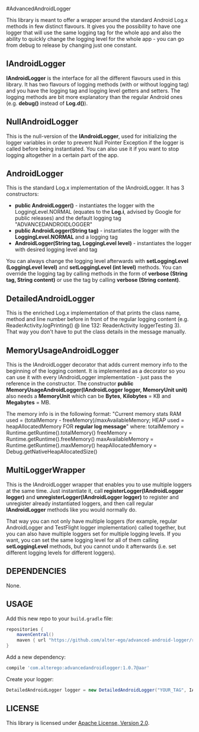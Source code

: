 #AdvancedAndroidLogger

This library is meant to offer a wrapper around the standard Android Log.x methods in few distinct flavours. 
It gives you the possibility to have one logger that will use the same logging tag for the whole app and
also the ability to quickly change the logging level for the whole app - you can go from debug to release 
by changing just one constant.

## IAndroidLogger

**IAndroidLogger** is the interface for all the different flavours used in this library. 
It has two flavours of logging methods (with or without logging tag) and you have the logging tag and logging level
getters and setters. The logging methods are bit more explanatory than the regular Android ones (e.g. **debug()** instead 
of **Log.d()**).

## NullAndroidLogger

This is the null-version of the **IAndroidLogger**, used for initializing the logger variables in order to prevent
Null Pointer Exception if the logger is called before being instantiated. You can also use it if you want
to stop logging altogether in a certain part of the app.

## AndroidLogger

This is the standard Log.x implementation of the IAndroidLogger. It has 3 constructors:
+ **public AndroidLogger()** - instantiates the logger with the LoggingLevel.NORMAL (equates to the **Log.i**,
	advised by Google for public releases) and the default logging tag "ADVANCEDANDROIDLOGGER"
+ **public AndroidLogger(String tag)** - instantiates the logger with the **LoggingLevel.NORMAL** and a logging tag
+ **AndroidLogger(String tag, LoggingLevel level)** - instantiates the logger with desired logging level and tag

You can always change the logging level afterwards with **setLoggingLevel (LoggingLevel level)** and 
**setLoggingLevel (int level)** methods. You can override the logging tag by calling methods in the form of 
**verbose (String tag, String content)** or use the tag by calling **verbose (String content)**.

## DetailedAndroidLogger

This is the enriched Log.x implementation of that prints the class name, method and line number before in front of the
regular logging content (e.g. ReaderActivity.logPrinting() @ line 132: ReaderActivity loggerTesting 3). That way you don't have to
put the class details in the message manually.

## MemoryUsageAndroidLogger

This is the IAndroidLogger decorator that adds current memory info to the beginning of the logging content. It is implemented
as a decorator so you can use it with every IAndroidLogger implementation - just pass the reference in the constructor.
The constructor **public MemoryUsageAndroidLogger(IAndroidLogger logger, MemoryUnit unit)** also needs a **MemoryUnit** which
can be **Bytes**, **Kilobytes** = KB and **Megabytes** = MB. 

The memory info is in the following format:
"Current memory stats RAM used = (totalMemory - freeMemory)/maxAvailableMemory; HEAP used = heapAllocatedMemory FOR **regular log message**"
where:
totalMemory = Runtime.getRuntime().totalMemory()
freeMemory = Runtime.getRuntime().freeMemory()
maxAvailableMemory = Runtime.getRuntime().maxMemory()
heapAllocatedMemory = Debug.getNativeHeapAllocatedSize()

## MultiLoggerWrapper

This is the IAndroidLogger wrapper that enables you to use multiple loggers at the same time. Just instantiate it,
call **registerLogger(IAndroidLogger logger)** and **unregisterLogger(IAndroidLogger logger)** to register and unregister
already instantiated loggers, and then call regular **IAndroidLogger** methods like you would normally do. 

That way you can not only have multiple loggers (for example, regular AndroidLogger and TestFlight logger implementation) called together,
but you can also have multiple loggers set for multiple logging levels. If you want, you can set the same logging level for all of them
calling **setLoggingLevel** methods, but you cannot undo it afterwards (i.e. set different logging levels for different 
loggers).

## DEPENDENCIES

None.

## USAGE

Add this new repo to your `build.gradle` file:

```groovy
repositories {
    mavenCentral()
    maven { url "https://github.com/alter-ego/advanced-android-logger/raw/develop/releases/" }
}
```

Add a new dependency:

```groovy
compile 'com.alterego:advancedandroidlogger:1.0.7@aar'
```

Create your logger:

```java
DetailedAndroidLogger logger = new DetailedAndroidLogger("YOUR_TAG", IAndroidLogger.LoggingLevel.VERBOSE);
```


## LICENSE

This library is licensed under [Apache License, Version 2.0](http://www.apache.org/licenses/LICENSE-2.0.html).
